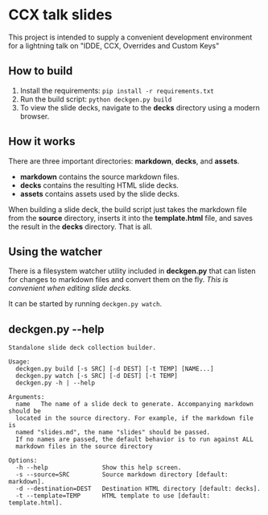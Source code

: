 CCX talk slides
=============================
This project is intended to supply a convenient development environment for a 
lightning talk on "IDDE, CCX, Overrides and Custom Keys"


How to build
------------
1. Install the requirements: `pip install -r requirements.txt`
2. Run the build script: `python deckgen.py build`
3. To view the slide decks, navigate to the **decks** directory using a modern
   browser.


How it works
------------
There are three important directories: **markdown**, **decks**, and **assets**.

- **markdown** contains the source markdown files.
- **decks** contains the resulting HTML slide decks.
- **assets** contains assets used by the slide decks.

When building a slide deck, the build script just takes the markdown file from
the **source** directory, inserts it into the **template.html** file, and saves
the result in the **decks** directory. That is all.


Using the watcher
-----------------
There is a filesystem watcher utility included in **deckgen.py** that can listen
for changes to markdown files and convert them on the fly. *This is convenient
when editing slide decks.*

It can be started by running `deckgen.py watch`.


deckgen.py --help
-----------------
```
Standalone slide deck collection builder.

Usage:
  deckgen.py build [-s SRC] [-d DEST] [-t TEMP] [NAME...]
  deckgen.py watch [-s SRC] [-d DEST] [-t TEMP]
  deckgen.py -h | --help

Arguments:
  name   The name of a slide deck to generate. Accompanying markdown should be
  located in the source directory. For example, if the markdown file is
  named "slides.md", the name "slides" should be passed.
  If no names are passed, the default behavior is to run against ALL
  markdown files in the source directory

Options:
  -h --help               Show this help screen.
  -s --source=SRC         Source markdown directory [default: markdown].
  -d --destination=DEST   Destination HTML directory [default: decks].
  -t --template=TEMP      HTML template to use [default: template.html].
```
